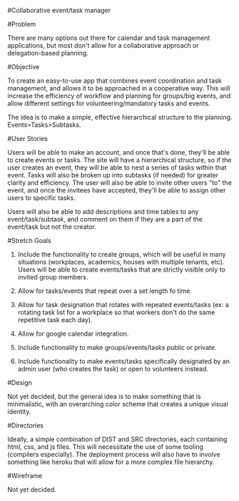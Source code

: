 #Collaborative event/task manager

#Problem

There are many options out there for calendar and task management applications, but most don't allow for a collaborative approach or delegation-based planning.

#Objective

To create an easy-to-use app that combines event coordination and task management, and allows it to be approached in a cooperative way. This will increase the efficiency of workflow and planning for groups/big events, and allow different settings for volunteering/mandatory tasks and events.

The idea is to make a simple,  effective hierarchical structure to the planning. Events>Tasks>Subtasks.

#User Stories

Users will be able to make an account, and once that's done, they'll be able to create events or tasks. The site will have a hierarchical structure, so if the user creates an event, they will be able to nest a series of tasks within that event. Tasks will also be broken up into subtasks (if needed) for greater clarity and efficiency. The user will also be able to invite other users "to" the event, and once the invitees have accepted, they'll be able to assign other users to specific tasks.

Users will also be able to add descriptions and time tables to any event/task/subtask, and comment on them if they are a part of the event/task but not the creator.

#Stretch Goals

1. Include the functionality to create groups, which will be useful in many situations (workplaces, academics, houses with multiple tenants, etc). Users will be able to create events/tasks that are strictly visible only to invited group members.

2. Allow for tasks/events that repeat over a set length fo time.

3. Allow for task designation that rotates with repeated events/tasks (ex: a rotating task list for a workplace so that workers don't do the same repetitive task each day).

4. Allow for google calendar integration.

5. Include functionality to make groups/events/tasks public or private.

6. Include functionality to make events/tasks specifically designated by an admin user (who creates the task) or open to volunteers instead.

#Design

Not yet decided, but the general idea is to make something that is minimalistic, with an overarching color scheme that creates a unique visual identity.

#Directories

Ideally, a simple combination of DIST and SRC directories, each containing html, css, and js files. This will necessitate the use of some tooling (compilers especially). The deployment process will also have to involve something like heroku that will allow for a more complex file hierarchy.

#Wireframe

Not yet decided.
